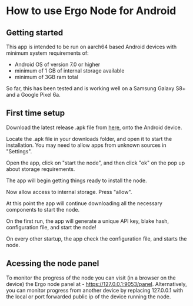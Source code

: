 # How to use Ergo Node for Android

## Getting started

This app is intended to be run on aarch64 based Android devices with minimum system requirements of:
* Android OS of version 7.0 or higher
* minimum of 1 GB of internal storage available
* minimum of 3GB ram total 

So far, this has been tested and is working well on a Samsung Galaxy S8+ and a Google Pixel 6a.

## First time setup

Download the latest release .apk file from [here](https://github.com/rustinmyeye/ErgoNodeAndroid/releases), onto the Android device.

Locate the .apk file in your downloads folder, and open it to start the installation. You may need to allow apps from unknown sources in "Settings".

Open the app, click on "start the node", and then click "ok" on the pop up about storage requirements.

The app will begin getting things ready to install the node. 

Now allow access to internal storage. Press "allow".

At this point the app will continue downloading all the necessary components to start the node. 

On the first run, the app will generate a unique API key, blake hash, configuration file, and start the node!

On every other startup, the app check the configuration file, and starts the node.

## Acessing the node panel

To monitor the progress of the node you can visit (in a browser on the device) the Ergo node panel at - https://127.0.0.1:9053/panel. Alternatively, you can monitor progress from another device by replacing 127.0.0.1 with the local or port forwarded public ip of the device running the node.


<!--
## Blockchain synchronization

The first sync of the node can take a long time. For example, on a Samsung Galaxy S8+, the sync took ~ 2 days to complete. 

It is helpful to aquire wake lock in the Android app panel for the Ergo Node app. If the sync process gets interrupted or terminated, there is a high likelyhood of corruption, which currently requires the app to be deleted, reinstalled, and resynced to fix :/

## Using the node

Once the node is fully synchronized you can use the node with other apps, such as the [Ergo Mobile Wallet](https://github.com/ergoplatform/ergo-wallet-app).

In the Ergo Mobile Wallet, simply enter https://127.0.0.1:9053/ in the "node and api connections" section in the settings.

## Shutting the node down

There is no convenient way to shut the node down curently. To shut it down you must enter the Ergo Node app, touch the terminal to bring upt the keyboard, and press "`ctrl + c`"

-->